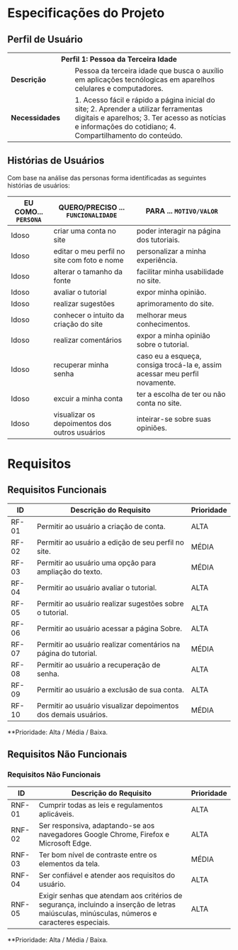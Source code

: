 # Especificações do Projeto

## Perfil de Usuário

<table>
<tbody>
<tr>
<th colspan="2">Perfil 1: Pessoa da Terceira Idade </th>
</tr>
<tr>
<td width="150px"><b>Descrição</b></td>
<td width="600px">
Pessoa da terceira idade que busca o auxílio em aplicações tecnólogicas em aparelhos celulares e computadores. 
</td>
</tr>
<tr>
<td><b>Necessidades</b></td>
<td>
1. Acesso fácil e rápido a página inicial do site; 
2. Aprender a utilizar ferramentas digitais e aparelhos; 
3. Ter acesso as notícias e informações do cotidiano;
4. Compartilhamento do conteúdo. 
</td>
</tr>
</tbody>
</table>


## Histórias de Usuários
Com base na análise das personas forma identificadas as seguintes histórias de usuários:

|EU COMO... `PERSONA`| QUERO/PRECISO ... `FUNCIONALIDADE`                                             |PARA ... `MOTIVO/VALOR`                 |
|--------------------|--------------------------------------------------------------------------------|----------------------------------------|
|Idoso | criar uma conta no site | poder interagir na página dos tutoriais. |
|Idoso | editar o meu perfil no site com foto e nome | personalizar a minha experiência. |
|Idoso | alterar o tamanho da fonte | facilitar minha usabilidade no site. |
|Idoso | avaliar o tutorial  | expor minha opinião.  |
|Idoso | realizar sugestões  | aprimoramento do site. |
|Idoso | conhecer o intuito da criação do site | melhorar meus conhecimentos.  |
|Idoso | realizar comentários | expor a minha opinião sobre o tutorial. |
|Idoso | recuperar minha senha | caso eu a esqueça, consiga trocá-la e, assim acessar meu perfil novamente. |
|Idoso | excuir a minha conta | ter a escolha de ter ou não conta no site. |
|Idoso | visualizar os depoimentos dos outros usuários | inteirar-se sobre suas opiniões. |

# Requisitos

## Requisitos Funcionais

|ID    | Descrição do Requisito  | Prioridade |
|------|-----------------------------------------|----|
|RF-01| Permitir ao usuário a criação de conta.   | ALTA |
|RF-02| Permitir ao usuário a edição de seu perfil no site.  | MÉDIA |
|RF-03| Permitir ao usuário uma opção para ampliação do texto.   | MÉDIA | 
|RF-04| Permitir ao usuário avaliar o tutorial.   | ALTA |
|RF-05| Permitir ao usuário realizar sugestões sobre o tutorial.   | ALTA |
|RF-06| Permitir ao usuário acessar a página Sobre.   | ALTA |
|RF-07| Permitir ao usuário realizar comentários na página do tutorial.  | MÉDIA |
|RF-08| Permitir ao usuário a recuperação de senha.   | ALTA |
|RF-09| Permitir ao usuário a exclusão de sua conta.   | ALTA |
|RF-10| Permitir ao usuário visualizar depoimentos dos demais usuários.    | MÉDIA |

**Prioridade: Alta / Média / Baixa.  

## Requisitos Não Funcionais

### Requisitos Não Funcionais

|ID     | Descrição do Requisito  |Prioridade |
|-------|-------------------------|----|
|RNF-01| Cumprir todas as leis e regulamentos aplicáveis.  | ALTA |
|RNF-02| Ser responsiva, adaptando-se aos navegadores Google Chrome, Firefox e Microsoft Edge.  | ALTA |
|RNF-03| Ter bom nível de contraste entre os elementos da tela.  | MÉDIA |
|RNF-04| Ser confiável e atender aos requisitos do usuário. | ALTA |
|RNF-05| Exigir senhas que atendam aos critérios de segurança, incluindo a inserção de letras maiúsculas, minúsculas, números e caracteres especiais.  | ALTA |


**Prioridade: Alta / Média / Baixa.

